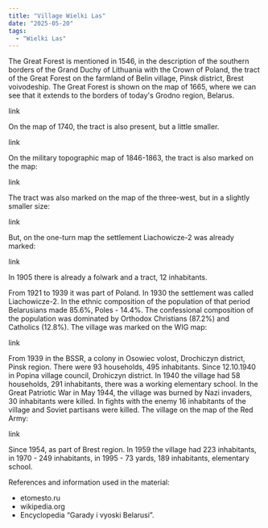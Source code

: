 ```yaml
---
title: "Village Wielki Las"
date: "2025-05-20"
tags: 
  - "Wielki Las"
---
```


The Great Forest is mentioned in 1546, in the description of the southern borders of the Grand Duchy of Lithuania with the Crown of Poland, the tract of the Great Forest on the farmland of Belin village, Pinsk district, Brest voivodeship. The Great Forest is shown on the map of 1665, where we can see that it extends to the borders of today's Grodno region, Belarus.

link

On the map of 1740, the tract is also present, but a little smaller.

link

On the military topographic map of 1846-1863, the tract is also marked on the map:

link

The tract was also marked on the map of the three-west, but in a slightly smaller size:

link

But, on the one-turn map the settlement Liachowicze-2 was already marked:

link

In 1905 there is already a folwark and a tract, 12 inhabitants.

From 1921 to 1939 it was part of Poland. In 1930 the settlement was called Liachowicze-2. In the ethnic composition of the population of that period Belarusians made 85.6%, Poles - 14.4%. The confessional composition of the population was dominated by Orthodox Christians (87.2%) and Catholics (12.8%). The village was marked on the WIG map:

link

From 1939 in the BSSR, a colony in Osowiec volost, Drochiczyn district, Pinsk region. There were 93 households, 495 inhabitants. Since 12.10.1940 in Popina village council, Drohiczyn district. In 1940 the village had 58 households, 291 inhabitants, there was a working elementary school. In the Great Patriotic War in May 1944, the village was burned by Nazi invaders, 30 inhabitants were killed. In fights with the enemy 16 inhabitants of the village and Soviet partisans were killed. The village on the map of the Red Army:

link

Since 1954, as part of Brest region. In 1959 the village had 223 inhabitants, in 1970 - 249 inhabitants, in 1995 - 73 yards, 189 inhabitants, elementary school.

References and information used in the material:
- etomesto.ru
- wikipedia.org
- Encyclopedia “Garady i vyoski Belarusi”.
